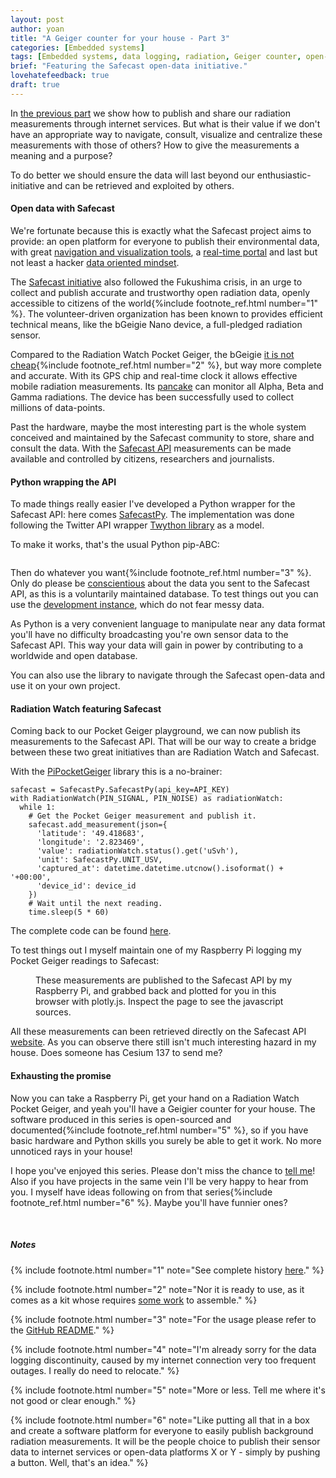 ```yaml
---
layout: post
author: yoan
title: "A Geiger counter for your house - Part 3"
categories: [Embedded systems]
tags: [Embedded systems, data logging, radiation, Geiger counter, open-data, Safecast, radiation]
brief: "Featuring the Safecast open-data initiative."
lovehatefeedback: true
draft: true
---
```


In [the previous part](/2016/03/04/radiation-watch-raspberry/) we show how to publish and share our radiation measurements through internet services. But what is their value if we don't have an appropriate way to navigate, consult, visualize and centralize these measurements with those of others? How to give the measurements a meaning and a purpose?

To do better we should ensure the data will last beyond our enthusiastic-initiative and can be retrieved and exploited by others.

#### Open data with Safecast

We're fortunate because this is exactly what the Safecast project aims to provide: an open platform for everyone to publish their environmental data, with great [navigation and visualization tools](http://safecast.org/tilemap/), a [real-time portal](http://realtime.safecast.org/) and last but not least a hacker [data oriented mindset](http://blog.safecast.org/faq/).

The [Safecast initiative](http://blog.safecast.org/about/) also followed the Fukushima crisis, in an urge to collect and publish accurate and trustworthy open radiation data, openly accessible to citizens of the world{%include footnote_ref.html number="1" %}. The volunteer-driven organization has been known to provides efficient technical means, like the bGeigie Nano device, a full-pledged radiation sensor.

Compared to the Radiation Watch Pocket Geiger, the bGeigie [it is not cheap](http://shop.kithub.cc/products/safecast-bgeigie-nano){%include footnote_ref.html number="2" %}, but way more complete and accurate. With its GPS chip and real-time clock it allows effective mobile radiation measurements. Its [pancake](http://www.lndinc.com/products/17/) can monitor all Alpha, Beta and Gamma radiations. The device has been successfully used to collect millions of data-points.

Past the hardware, maybe the most interesting part is the whole system conceived and maintained by the Safecast community to store, share and consult the data. With the [Safecast API](https://api.safecast.org/en-US/home) measurements can be made available and controlled by citizens, researchers and journalists.

#### Python wrapping the API

To made things really easier I've developed a Python wrapper for the Safecast API: here comes [SafecastPy](https://github.com/MonsieurV/SafecastPy). The implementation was done following the Twitter API wrapper [Twython library](https://github.com/ryanmcgrath/twython/) as a model.

To make it works, that's the usual Python pip-ABC:

```pip install SafecastPy
```

Then do whatever you want{%include footnote_ref.html number="3" %}. Only do please be [conscientious](http://blog.safecast.org/2014/01/useful-data/) about the data you sent to the Safecast API, as this is a voluntarily maintained database. To test things out you can use the [development instance](http://dev.safecast.org/), which do not fear messy data.

As Python is a very convenient language to manipulate near any data format you'll have no difficulty broadcasting you're own sensor data to the Safecast API. This way your data will gain in power by contributing to a worldwide and open database.

You can also use the library to navigate through the Safecast open-data and use it on your own project.

#### Radiation Watch featuring Safecast

Coming back to our Pocket Geiger playground, we can now publish its measurements to the Safecast API. That will be our way to create a bridge between these two great initiatives than are Radiation Watch and Safecast.

With the [PiPocketGeiger](https://github.com/MonsieurV/PiPocketGeiger) library this is a no-brainer:

```# Init the libs.
safecast = SafecastPy.SafecastPy(api_key=API_KEY)
with RadiationWatch(PIN_SIGNAL, PIN_NOISE) as radiationWatch:
  while 1:
    # Get the Pocket Geiger measurement and publish it.
    safecast.add_measurement(json={
      'latitude': '49.418683',
      'longitude': '2.823469',
      'value': radiationWatch.status().get('uSvh'),
      'unit': SafecastPy.UNIT_USV,
      'captured_at': datetime.datetime.utcnow().isoformat() + '+00:00',
      'device_id': device_id
    })
    # Wait until the next reading.
    time.sleep(5 * 60)
```

The complete code can be found [here](https://github.com/MonsieurV/PiPocketGeiger/blob/master/examples/safecast.py).

To test things out I myself maintain one of my Raspberry Pi logging my Pocket Geiger readings to Safecast:

<figure>
  <div id="plot-safecast-soubeyrac"></div>
  <figcaption>These measurements are published to the Safecast API by my Raspberry Pi, and grabbed back and plotted for you in this browser with plotly.js. Inspect the page to see the javascript sources.</figcaption>
</figure>

<script type="text/javascript" src="https://cdn.plot.ly/plotly-1.5.0.min.js"></script>
<script src="https://code.jquery.com/jquery-2.2.2.min.js" integrity="sha256-36cp2Co+/62rEAAYHLmRCPIych47CvdM+uTBJwSzWjI=" crossorigin="anonymous"></script>
<script>
  var data = [ { x: [], y: [], type: 'scatter' } ];
  function doPlot() {
    // TODO To make it responsive at window resizing
    // https://plot.ly/javascript/responsive-fluid-layout/
    Plotly.plot(
      document.getElementById('plot-safecast-soubeyrac'),
      data,
      {
        title: 'Yoan\'s home radiation',
        xaxis: {
        title: 'Timestamp'
        },
        yaxis: {
        title: 'Radiation dose (uSv/h)'
        }
      }
    );
  }
  // Download 100 data points (25*4).
  var PAGES = 4;
  var promises = [];
  var results = [];
  for(var i = 1; i <= PAGES; i++) {
    promises.push(
      new Promise(function(i, resolve, reject) {
        jQuery.get('https://api.safecast.org/measurements.json?order=captured_at+desc&user_id=992&page=' + i, function(i, response) {
          results[i] = response;
          resolve();
        }.bind(null, i));
      }.bind(null, i))
    );
  }
  Promise.all(promises).then(function () {
    for(var i = PAGES; i >= 1; i--) {
      results[i].reverse().forEach(function(dataPoint) {
        data[0].x.push(dataPoint.captured_at.replace('T', ' ').replace('Z', '')),
        data[0].y.push(dataPoint.value)
      });
    }
    doPlot();
  });
</script>

All these measurements can been retrieved directly on the Safecast API [website]((https://api.safecast.org/en-US/users/992/measurements?order=captured_at+desc)). As you can observe there still isn't much interesting hazard in my house. Does someone has Cesium 137 to send me?

#### Exhausting the promise

Now you can take a Raspberry Pi, get your hand on a Radiation Watch Pocket Geiger, and yeah you'll have a Geigier counter for your house. The software produced in this series is open-sourced and documented{%include footnote_ref.html number="5" %}, so if you have basic hardware and Python skills you surely be able to get it work. No more unnoticed rays in your house!

I hope you've enjoyed this series. Please don't miss the chance to [tell me](mailto:yoan@ytotech.com)! Also if you have projects in the same vein I'll be very happy to hear from you. I myself have ideas following on from that series{%include footnote_ref.html number="6" %}. Maybe you'll have funnier ones?

<br>

##### Notes

{% include footnote.html number="1" note="See complete history [here](http://blog.safecast.org/history/)." %}

{% include footnote.html number="2" note="Nor it is ready to use, as it comes as a kit whose requires [some work](https://github.com/Safecast/bGeigieNanoKit/wiki/NANO-MANUAL) to assemble." %}

{% include footnote.html number="3" note="For the usage please refer to the [GitHub README](https://github.com/MonsieurV/SafecastPy#basic-usage)." %}

{% include footnote.html number="4" note="I'm already sorry for the data logging discontinuity, caused by my internet connection very too frequent outages. I really do need to relocate." %}

{% include footnote.html number="5" note="More or less. Tell me where it's not good or clear enough." %}

{% include footnote.html number="6" note="Like putting all that in a box and create a software platform for everyone to easily publish background radiation measurements. It will be the people choice to publish their sensor data to internet services or open-data platforms X or Y - simply by pushing a button. Well, that's an idea." %}

